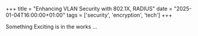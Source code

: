 +++
title = "Enhancing VLAN Security with 802.1X, RADIUS"
date = "2025-01-04T16:00:00+01:00"
tags  = ['security', 'encryption', 'tech']
+++

Something Exciting is in the works ...
